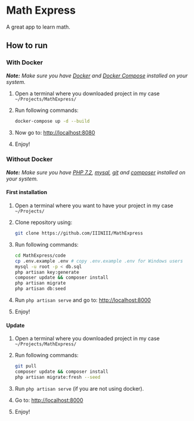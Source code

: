 # Math Express
A great app to learn math.

## How to run

### With Docker

***Note:*** *Make sure you have [Docker](https://www.docker.com/) and [Docker Compose](https://docs.docker.com/compose/install/) installed on your system.*

1. Open a terminal where you downloaded project in my case `~/Projects/MathExpress/`

2. Run following commands:

   ```bash
   docker-compose up -d --build
   ```

3. Now go to: [http://localhost:8080](http://localhost:8080)

4. Enjoy!

### Without Docker

***Note:*** *Make sure you have [PHP 7.2](http://php.net/), [mysql](https://www.mysql.com/), [git](https://git-scm.com/) and [composer](https://getcomposer.org/) installed on your system.*

#### First installation

1. Open a terminal where you want to have your project in my case `~/Projects/`

2. Clone repository using:

   ```bash
   git clone https://github.com/IIINIII/MathExpress
   ```

3. Run following commands:

   ```bash
   cd MathExpress/code
   cp .env.example .env # copy .env.example .env for Windows users
   mysql -u root -p < db.sql
   php artisan key:generate
   composer update && composer install
   php artisan migrate
   php artisan db:seed
   ```

4. Run `php artisan serve` and go to: [http://localhost:8000](http://localhost:8000)

5. Enjoy!

#### Update

1. Open a terminal where you downloaded project in my case `~/Projects/MathExpress/`
2. Run following commands:

   ```bash
   git pull
   composer update && composer install
   php artisan migrate:fresh --seed
   ```

3. Run `php artisan serve` (if you are not using docker).

4. Go to: [http://localhost:8000](http://localhost:8000)

5. Enjoy!
